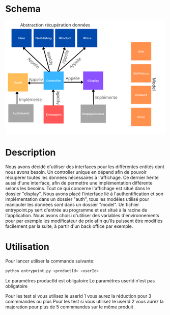 # Schema

![Schema](./model.png)

# Description

Nous avons décidé d'utiliser des interfaces pour les différentes entités dont nous avons besoin. Un controller unique en dépend afin de pouvoir récupérer toutes les données nécessaires à l'affichage. Ce dernier hérite aussi d'une interface, afin de permettre une implémentation différente selons les besoins. Tout ce qui concerne l'affichage est situé dans le dossier "display".
Nous avons placé l'interface lié à l'authentification et son implémentation dans un dossier "auth", tous les modèles utilisé pour manipuler les données sont dans un dossier "model".
Un fichier entrypoint.py sert d'entrée au programme et est situé à la racine de l'application.
Nous avons choisi d'utiliser des variables d'environnements pour par exemple les modificateur de prix afin qu'ils puissent être modifiés facilement par la suite, à partir d'un back office par exemple.

# Utilisation

Pour lancer utiliser la commande suivante:
```bash
python entrypoint.py <productId> <userId>
```

Le paramètres productId est obligatoire
Le paramètres userId n'est pas obligatoire

Pour les test si vous utilisez le userId 1 vous aurez la réduction pour 3 commmandes ou plus
Pour les test si vous utilisez le userId 2 vous aurez la majoration pour plus de 5 commmandes sur le même produit